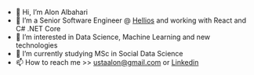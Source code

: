 - 👋 Hi, I’m Alon Albahari
- 👔 I’m a Senior Software Engineer @ [Hellios](https://hellios.com/) and working with React and C# .NET Core
- 👀 I’m interested in Data Science, Machine Learning and new technologies
- 🌱 I’m currently studying MSc in Social Data Science
- 📫 How to reach me >> ustaalon@gmail.com or [Linkedin](https://www.linkedin.com/in/ustaalon/)
